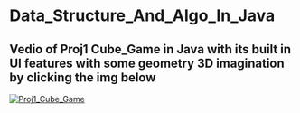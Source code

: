 # Data_Structure_And_Algo_In_Java
## Vedio of Proj1 Cube_Game in Java with its built in UI features with some geometry 3D imagination by clicking the img below
[![Proj1_Cube_Game](http://img.youtube.com/vi/1wuZRW6ILmY/0.jpg)](http://www.youtube.com/watch?v=1wuZRW6ILmY)
